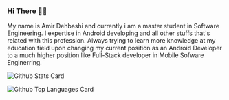### Hi There 👋🏻

My name is Amir Dehbashi and currently i am a master student in Software Engineering. I expertise in Android developing and all other stuffs that's related with this profession. Always trying to learn more knowledge at my education field upon changing my current position as an Android Developer to a much higher position like Full-Stack developer in Mobile Sofware Enginerring.

![Github Stats Card](https://github-readme-stats.vercel.app/api?username=A-Dehbashi&theme=vue-dark&show_icons=true&count_private=true)

![Github Top Languages Card](https://github-readme-stats.vercel.app/api/top-langs/?username=A-Dehbashi&theme=vue-dark&show_icons=true)
